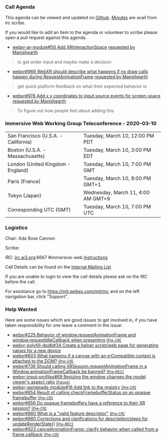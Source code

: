 ### Call Agenda

This agenda can be viewed and updated on [Github](https://github.com/immersive-web/administrivia/blob/master/meetings/wg/2020-03-10-Immersive_Web_Working_Group_Teleconference-agenda.md).
[Minutes](https://www.w3.org/2020/03/10-immersive-web-minutes.html) are avail from irc scribe.

If you would like to add an item to the agenda or volunteer to scribe please open a pull request against this agenda.

* [webxr-ar-module#50 Add XRInteractionSpace](https://github.com/immersive-web/webxr-ar-module/pull/50) [requested by Manishearth](https://github.com/immersive-web/webxr-ar-module/pull/50#issuecomment-594130896)
> to get wider input and maybe make a decision

* [webxr#969 WebXR should describe what happens if no draw calls happen during RequestAnimationFrame](https://github.com/immersive-web/webxr/issues/969) [requested by Manishearth](https://github.com/immersive-web/webxr/issues/969#issuecomment-596671002)
> get quick platform feedback on what their expected behavior is

* [webxr#978 Add x,y coordinates to input source events for screen-space](https://github.com/immersive-web/webxr/issues/978) [requested by Manishearth](https://github.com/immersive-web/webxr/issues/978#issuecomment-596670795)
> To figure out how people feel about adding this

### Immersive Web Working Group Teleconference - 2020-03-10

<table>
<tr><td> San Francisco (U.S.A. - California) <td> Tuesday, March 10, 12:00 PM PDT
<tr><td> Boston (U.S.A. - Massachusetts) <td> Tuesday, March 10, 3:00 PM EDT
<tr><td> London (United Kingdom - England) <td> Tuesday, March 10, 7:00 PM GMT
<tr><td> Paris (France) <td> Tuesday, March 10, 8:00 PM GMT+1
<tr><td> Tokyo (Japan) <td> Wednesday, March 11, 4:00 AM GMT+9
<tr><td> Corresponding UTC (GMT) <td> Tuesday, March 10, 7:00 PM UTC
</table>

### Logistics

Chair: Ada Rose Cannon

Scribe:

IRC: [irc.w3.org](http://irc.w3.org/):6667 #immersive-web [Instructions](https://github.com/immersive-web/administrivia/blob/master/IRC.md)

Call Details can be found on the [Internal Mailing List](https://lists.w3.org/Archives/Member/internal-immersive-web/2019Feb/0002.html)

If you are unable to login to view the call details please ask on the IRC before the call.

For assistance go to https://mit.webex.com/mit/mc  and on the left navigation bar, click "Support".

### Help Wanted

Here are some issues which are good issues to get involved in, if you have taken responsibility for one leave a comment in the issue:

- [webxr#225 Behavior of window.requestAnimationFrame and window.requestIdleCallback when presenting](https://github.com/immersive-web/webxr/issues/225) [<small>[Pre-CR]</small>](https://api.github.com/repos/immersive-web/webxr/milestones/3)
- [webvr-polyfill-dpdb#34 Create a helper script/web page for generating values for a new device](https://github.com/immersive-web/webvr-polyfill-dpdb/issues/34)
- [webxr#603 What happens if a canvas with an xrCompatible context is attached to the DOM?](https://github.com/immersive-web/webxr/issues/603) [<small>[Pre-CR]</small>](https://api.github.com/repos/immersive-web/webxr/milestones/3)
- [webxr#736 Should calling XRSession.requestAnimationFrame in a Window.animationFrameCallback be banned?](https://github.com/immersive-web/webxr/issues/736) [<small>[Pre-REC]</small>](https://api.github.com/repos/immersive-web/webxr/milestones/16)
- [webxr-input-profiles#69 Resizing the window changes the model viewer's aspect ratio](https://github.com/immersive-web/webxr-input-profiles/issues/69) [<small>[Future]</small>](https://api.github.com/repos/immersive-web/webxr-input-profiles/milestones/4)
- [webxr-gamepads-module#16 Add link to the registry](https://github.com/immersive-web/webxr-gamepads-module/issues/16) [<small>[Pre-CR]</small>](https://api.github.com/repos/immersive-web/webxr-gamepads-module/milestones/1)
- [webxr#854 Result of calling checkFramebufferStatus on an opaque framebuffer](https://github.com/immersive-web/webxr/issues/854) [<small>[Pre-CR]</small>](https://api.github.com/repos/immersive-web/webxr/milestones/3)
- [webxr#856 Do opaque framebuffers have a reference to their XR session?](https://github.com/immersive-web/webxr/issues/856) [<small>[Pre-CR]</small>](https://api.github.com/repos/immersive-web/webxr/milestones/3)
- [webxr#860 What is a "valid feature descriptor"](https://github.com/immersive-web/webxr/issues/860) [<small>[Pre-CR]</small>](https://api.github.com/repos/immersive-web/webxr/milestones/3)
- [webxr#880 Corrections and clarifications for description/steps for updateRenderState()](https://github.com/immersive-web/webxr/issues/880) [<small>[Pre-REC]</small>](https://api.github.com/repos/immersive-web/webxr/milestones/16)
- [webxr#923 cancelAnimationFrame: clarify behavior when called from a frame callback](https://github.com/immersive-web/webxr/issues/923) [<small>[Pre-CR]</small>](https://api.github.com/repos/immersive-web/webxr/milestones/3)


              
